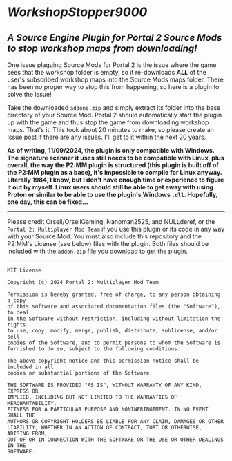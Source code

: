 # ***WorkshopStopper9000***

## ***A Source Engine Plugin for Portal 2 Source Mods to stop workshop maps from downloading!***

One issue plaguing Source Mods for Portal 2 is the issue where the game sees that the workshop folder is empty, so it re-downloads ***ALL*** of the user's subscribed workshop maps into the Source Mods maps folder. There has been no proper way to stop this from happening, so here is a plugin to solve the issue!

Take the downloaded `addons.zip` and simply extract its folder into the base directory of your Source Mod. Portal 2 should automatically start the plugin up with the game and thus stop the game from downloading workshop maps. That's it. This took about 20 minutes to make, so please create an Issue post if there are any issues. I'll get to it within the next 20 years.

**As of writing, 11/09/2024, the plugin is only compatible with Windows. The signature scanner it uses still needs to be compatible with Linux, plus overall, the way the P2:MM plugin is structured (this plugin is built off of the P2:MM plugin as a base), it's impossible to compile for Linux anyway. Literally 1984, I know, but I don't have enough time or experience to figure it out by myself. Linux users should still be able to get away with using Proton or similar to be able to use the plugin's Windows `.dll`. Hopefully, one day, this can be fixed...**

***
Please credit Orsell/OrsellGaming, Nanoman2525, and NULLderef, or the `Portal 2: Multiplayer Mod Team` if you use this plugin or its code in any way with your Source Mod.
You must also include this repository and the P2:MM's License (see below) files with the plugin.
Both files should be included with the `addon.zip` file you download to get the plugin.
***

```
MIT License

Copyright (c) 2024 Portal 2: Multiplayer Mod Team

Permission is hereby granted, free of charge, to any person obtaining a copy
of this software and associated documentation files (the "Software"), to deal
in the Software without restriction, including without limitation the rights
to use, copy, modify, merge, publish, distribute, sublicense, and/or sell
copies of the Software, and to permit persons to whom the Software is
furnished to do so, subject to the following conditions:

The above copyright notice and this permission notice shall be included in all
copies or substantial portions of the Software.

THE SOFTWARE IS PROVIDED "AS IS", WITHOUT WARRANTY OF ANY KIND, EXPRESS OR
IMPLIED, INCLUDING BUT NOT LIMITED TO THE WARRANTIES OF MERCHANTABILITY,
FITNESS FOR A PARTICULAR PURPOSE AND NONINFRINGEMENT. IN NO EVENT SHALL THE
AUTHORS OR COPYRIGHT HOLDERS BE LIABLE FOR ANY CLAIM, DAMAGES OR OTHER
LIABILITY, WHETHER IN AN ACTION OF CONTRACT, TORT OR OTHERWISE, ARISING FROM,
OUT OF OR IN CONNECTION WITH THE SOFTWARE OR THE USE OR OTHER DEALINGS IN THE
SOFTWARE.
```
